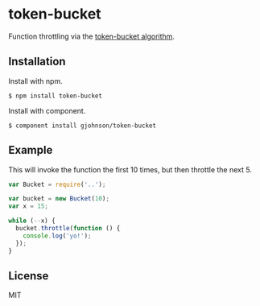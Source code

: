 
# token-bucket

  Function throttling via the [token-bucket algorithm](http://en.wikipedia.org/wiki/Token_bucket).

## Installation

  Install with npm.

    $ npm install token-bucket

  Install with component.

    $ component install gjohnson/token-bucket

## Example

This will invoke the function the first 10 times, but then throttle the next 5.

```js
var Bucket = require('..');

var bucket = new Bucket(10);
var x = 15;

while (--x) {
  bucket.throttle(function () {
    console.log('yo!');
  });
}
```

## License

  MIT